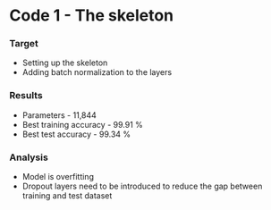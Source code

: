 # Code 1 - The skeleton
### **Target** 
- Setting up the skeleton 
- Adding batch normalization to the layers <br/>
### **Results** 
- Parameters - 11,844
- Best training accuracy - 99.91 \%
- Best test accuracy - 99.34 \% <br/>
### **Analysis**
- Model is overfitting
- Dropout layers need to be introduced to reduce the gap between training and test dataset
